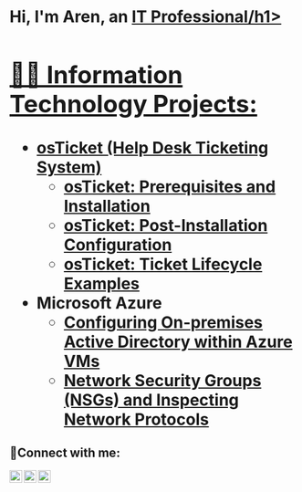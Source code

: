 <h1>Hi, I'm Aren, an <a href="https://linkedin.com/in/Josh">IT Professional/h1>

<h2>👨‍💻 Information Technology Projects:</h2>

- <b>osTicket (Help Desk Ticketing System)</b>
  - [osTicket: Prerequisites and Installation](https://github.com/arenscreencc/osticket-prereqs)
  - [osTicket: Post-Installation Configuration](https://github.com/arenscreencc/post-install-config)
  - [osTicket: Ticket Lifecycle Examples](https://github.com/arenscreencc/ticket-lifecycle)
- <b>Microsoft Azure</b>
  - [Configuring On-premises Active Directory within Azure VMs](https://github.com/arenscreencc/configure-ad)
  - [Network Security Groups (NSGs) and Inspecting Network Protocols](https://github.com/arenscreencc/azure-network-protocols)

<h2>🤳Connect with me:</h2>

[<img align="left" alt="Josh | Twitter" width="22px" src="https://cdn.jsdelivr.net/npm/simple-icons@v3/icons/twitter.svg" />][twitter]
[<img align="left" alt="Josh | LinkedIn" width="22px" src="https://cdn.jsdelivr.net/npm/simple-icons@v3/icons/linkedin.svg" />][linkedin]
[<img align="left" alt="Josh | Instagram" width="22px" src="https://cdn.jsdelivr.net/npm/simple-icons@v3/icons/instagram.svg" />][instagram]

[twitter]: https://twitter.com/
[instagram]: https://www.instagram.com/
[linkedin]: https://linkedin.com/in/arenscreen
